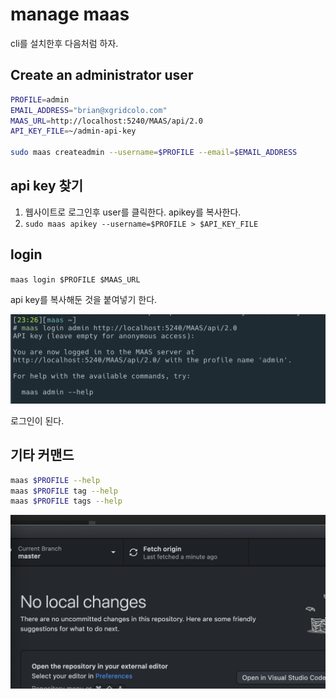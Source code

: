 # manage maas

cli를 설치한후 다음처럼 하자.

## Create an administrator user

```bash
PROFILE=admin
EMAIL_ADDRESS="brian@xgridcolo.com"
MAAS_URL=http://localhost:5240/MAAS/api/2.0
API_KEY_FILE=~/admin-api-key

sudo maas createadmin --username=$PROFILE --email=$EMAIL_ADDRESS
```

## api key 찾기

1. 웹사이트로 로그인후 user를 클릭한다. apikey를 복사한다.
1. `sudo maas apikey --username=$PROFILE > $API_KEY_FILE`

## login

`maas login $PROFILE $MAAS_URL`

api key를 복사해둔 것을 붙여넣기 한다.

![](../.gitbook/assets/maas-login-01.png)

로그인이 된다.

## 기타 커맨드

```bash
maas $PROFILE --help
maas $PROFILE tag --help
maas $PROFILE tags --help
```

![](./images/2021-07-15-16-51-21.png)

